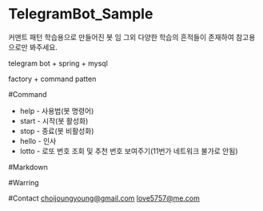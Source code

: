 # TelegramBot_Sample
커맨트 패턴 학습용으로 만들어진 봇 임 그외 다양한 학습의 흔적들이 존재하여
참고용으로만 봐주세요.

telegram bot + spring + mysql
 
factory + command patten



#Command
- help - 사용법(봇 명령어)
- start - 시작(봇 활성화)
- stop - 종료(봇 비활성화)
- hello - 인사
- lotto - 로또 번호 조회 및 추천 번호 보여주기(11번가 네트워크 불가로 안됨)

#Markdown

#Warring


#Contact
choijoungyoung@gmail.com
love5757@me.com